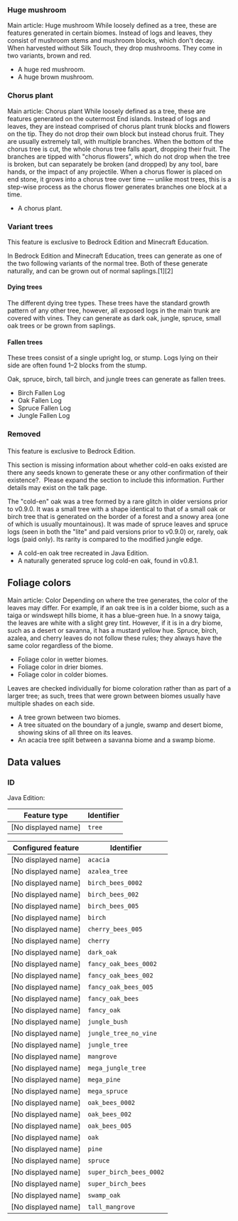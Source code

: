 ### Huge mushroom
Main article: Huge mushroom
While loosely defined as a tree, these are features generated in certain biomes. Instead of logs and leaves, they consist of mushroom stems and mushroom blocks, which don't decay. When harvested without Silk Touch, they drop mushrooms.
They come in two variants, brown and red.

- A huge red mushroom.
- A huge brown mushroom.

### Chorus plant
Main article: Chorus plant
While loosely defined as a tree, these are features generated on the outermost End islands. Instead of logs and leaves, they are instead comprised of chorus plant trunk blocks and flowers on the tip. They do not drop their own block but instead chorus fruit.
They are usually extremely tall, with multiple branches. When the bottom of the chorus tree is cut, the whole chorus tree falls apart, dropping their fruit. The branches are tipped with "chorus flowers", which do not drop when the tree is broken, but can separately be broken (and dropped) by any tool, bare hands, or the impact of any projectile.  When a chorus flower is placed on end stone, it grows into a chorus tree over time — unlike most trees, this is a step-wise process as the chorus flower generates branches one block at a time.

- A chorus plant.

### Variant trees

  

This feature is exclusive to  Bedrock Edition and  Minecraft Education. 


In Bedrock Edition and Minecraft Education, trees can generate as one of the two following variants of the normal tree. Both of these generate naturally, and can be grown out of normal saplings.[1][2]

#### Dying trees
The different dying tree types.
These trees have the standard growth pattern of any other tree, however, all exposed logs in the main trunk are covered with vines. They can generate as dark oak, jungle, spruce, small oak trees or be grown from saplings.

#### Fallen trees
These trees consist of a single upright log, or stump. Logs lying on their side are often found 1–2 blocks from the stump.

Oak, spruce, birch, tall birch, and jungle trees can generate as fallen trees.

- Birch Fallen Log
- Oak Fallen Log
- Spruce Fallen Log
- Jungle Fallen Log

### Removed


#### 

  

This feature is exclusive to  Bedrock Edition. 



  

This section is missing information about whether cold-en oaks existed
are there any seeds known to generate these or any other confirmation of their existence?. 
Please expand the section to include this information. Further details may exist on the talk page.


The "cold-en" oak was a tree formed by a rare glitch in older versions prior to v0.9.0. It was a small tree with a shape identical to that of a small oak or birch tree that is generated on the border of a forest and a snowy area (one of which is usually mountainous). It was made of spruce leaves and spruce logs (seen in both the "lite" and paid versions prior to v0.9.0) or, rarely, oak logs (paid only). Its rarity is compared to the modified jungle edge.

- A cold-en oak tree recreated in Java Edition.
- A naturally generated spruce log cold-en oak, found in v0.8.1.

## Foliage colors
Main article: Color
Depending on where the tree generates, the color of the leaves may differ. For example, if an oak tree is in a colder biome, such as a taiga or windswept hills biome, it has a blue-green hue. In a snowy taiga, the leaves are white with a slight grey tint. However, if it is in a dry biome, such as a desert or savanna, it has a mustard yellow hue. Spruce, birch, azalea, and cherry leaves do not follow these rules; they always have the same color regardless of the biome.

- Foliage color in wetter biomes.
- Foliage color in drier biomes.
- Foliage color in colder biomes.

Leaves are checked individually for biome coloration rather than as part of a larger tree; as such, trees that were grown between biomes usually have multiple shades on each side.

- A tree grown between two biomes.
- A tree situated on the boundary of a jungle, swamp and desert biome, showing skins of all three on its leaves.
- An acacia tree split between a savanna biome and a swamp biome.

## Data values
### ID
Java Edition:

| Feature type        | Identifier |
|---------------------|------------|
| [No displayed name] | `tree`     |

| Configured feature  | Identifier              |
|---------------------|-------------------------|
| [No displayed name] | `acacia`                |
| [No displayed name] | `azalea_tree`           |
| [No displayed name] | `birch_bees_0002`       |
| [No displayed name] | `birch_bees_002`        |
| [No displayed name] | `birch_bees_005`        |
| [No displayed name] | `birch`                 |
| [No displayed name] | `cherry_bees_005`       |
| [No displayed name] | `cherry`                |
| [No displayed name] | `dark_oak`              |
| [No displayed name] | `fancy_oak_bees_0002`   |
| [No displayed name] | `fancy_oak_bees_002`    |
| [No displayed name] | `fancy_oak_bees_005`    |
| [No displayed name] | `fancy_oak_bees`        |
| [No displayed name] | `fancy_oak`             |
| [No displayed name] | `jungle_bush`           |
| [No displayed name] | `jungle_tree_no_vine`   |
| [No displayed name] | `jungle_tree`           |
| [No displayed name] | `mangrove`              |
| [No displayed name] | `mega_jungle_tree`      |
| [No displayed name] | `mega_pine`             |
| [No displayed name] | `mega_spruce`           |
| [No displayed name] | `oak_bees_0002`         |
| [No displayed name] | `oak_bees_002`          |
| [No displayed name] | `oak_bees_005`          |
| [No displayed name] | `oak`                   |
| [No displayed name] | `pine`                  |
| [No displayed name] | `spruce`                |
| [No displayed name] | `super_birch_bees_0002` |
| [No displayed name] | `super_birch_bees`      |
| [No displayed name] | `swamp_oak`             |
| [No displayed name] | `tall_mangrove`         |

